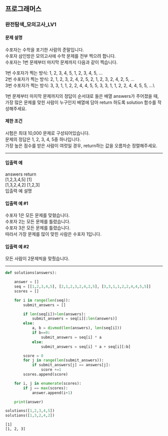 ## 프로그래머스
### 완전탐색_모의고사_LV1

#### 문제 설명

수포자는 수학을 포기한 사람의 준말입니다.\
수포자 삼인방은 모의고사에 수학 문제를 전부 찍으려 합니다.\
수포자는 1번 문제부터 마지막 문제까지 다음과 같이 찍습니다.

1번 수포자가 찍는 방식: 1, 2, 3, 4, 5, 1, 2, 3, 4, 5, ...\
2번 수포자가 찍는 방식: 2, 1, 2, 3, 2, 4, 2, 5, 2, 1, 2, 3, 2, 4, 2, 5, ...\
3번 수포자가 찍는 방식: 3, 3, 1, 1, 2, 2, 4, 4, 5, 5, 3, 3, 1, 1, 2, 2, 4, 4, 5, 5, ...\

1번 문제부터 마지막 문제까지의 정답이 순서대로 들은 배열 answers가 주어졌을 때,\
가장 많은 문제를 맞힌 사람이 누구인지 배열에 담아 return 하도록 solution 함수를 작성해주세요.

#### 제한 조건

시험은 최대 10,000 문제로 구성되어있습니다.\
문제의 정답은 1, 2, 3, 4, 5중 하나입니다.\
가장 높은 점수를 받은 사람이 여럿일 경우, return하는 값을 오름차순 정렬해주세요.

---

#### 입출력 예
answers	return\
[1,2,3,4,5]	[1]\
[1,3,2,4,2]	[1,2,3]\
입출력 예 설명

#### 입출력 예 #1

수포자 1은 모든 문제를 맞혔습니다.\
수포자 2는 모든 문제를 틀렸습니다.\
수포자 3은 모든 문제를 틀렸습니다.\
따라서 가장 문제를 많이 맞힌 사람은 수포자 1입니다.

#### 입출력 예 #2

모든 사람이 2문제씩을 맞췄습니다.

---


```python
def solutions(answers):

    answer = []
    seq = [[1,2,3,4,5], [2,1,2,3,2,4,2,5], [3,3,1,1,2,2,4,4,5,5]]
    scores = [] 

    for i in range(len(seq)):
        submit_answers = []

        if len(seq[i])>len(answers):
            submit_answers = seq[i][:len(answers)]
        else:
            a, b = divmod(len(answers), len(seq[i]))
            if b==0:
                submit_answers = seq[i] * a 
            else:
                submit_answers = seq[i] * a + seq[i][:b]

        score = 0 
        for j in range(len(submit_answers)):
            if submit_answers[j] == answers[j]:
                score +=1
        scores.append(score)

    for i, j in enumerate(scores):
        if j == max(scores):
            answer.append(i+1)

    print(answer)

solutions([1,2,3,4,5])
solutions([1,3,2,4,2])
```

    [1]
    [1, 2, 3]
    
